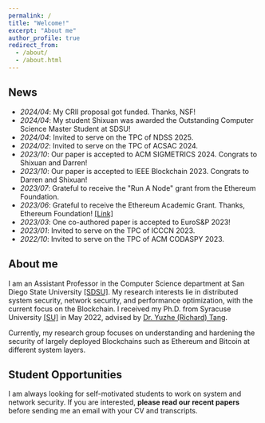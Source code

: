 ```yaml
---
permalink: /
title: "Welcome!"
excerpt: "About me"
author_profile: true
redirect_from: 
  - /about/
  - /about.html
---
```


News
----
- _2024/04_: My CRII proposal got funded. Thanks, NSF!
- _2024/04_: My student Shixuan was awarded the Outstanding Computer Science Master Student at SDSU!
- _2024/04_: Invited to serve on the TPC of NDSS 2025.
- _2024/02_: Invited to serve on the TPC of ACSAC 2024. 
- _2023/10_: Our paper is accepted to ACM SIGMETRICS 2024. Congrats to Shixuan and Darren! 
- _2023/10_: Our paper is accepted to IEEE Blockchain 2023. Congrats to Darren and Shixuan!  
- _2023/07_: Grateful to receive the "Run A Node" grant from the Ethereum Foundation. 
- _2023/06_: Grateful to receive the Ethereum Academic Grant. Thanks, Ethereum Foundation! [[Link]](https://blog.ethereum.org/2023/06/28/academic-grants-round-23)  
- _2023/03_: One co-authored paper is accepted to EuroS&P 2023!  
- _2023/01_: Invited to serve on the TPC of ICCCN 2023.  
- _2022/10_: Invited to serve on the TPC of ACM CODASPY 2023.

About me
----
I am an Assistant Professor in the Computer Science department at San Diego State University [[SDSU]](https://cs.sdsu.edu/). My research interests lie in distributed system security, network security, and performance optimization, with the current focus on the Blockchain. I received my Ph.D. from Syracuse University [[SU]](http://eng-cs.syr.edu/our-departments/electrical-engineering-and-computer-science) in May 2022, advised by [Dr. Yuzhe (Richard) Tang](http://tristartom.github.io/). 

Currently, my research group focuses on understanding and hardening the security of largely deployed Blockchains such as Ethereum and Bitcoin at different system layers.

Student Opportunities
----
I am always looking for self-motivated students to work on system and network security. If you are interested, **please read our recent papers** before sending me an email with your CV and transcripts.


